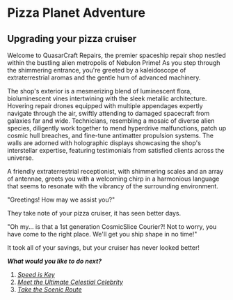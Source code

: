 # Pizza Planet Adventure

## Upgrading your pizza cruiser

Welcome to QuasarCraft Repairs, the premier spaceship repair shop nestled within the bustling alien metropolis of Nebulon Prime! As you step through the shimmering entrance, you're greeted by a kaleidoscope of extraterrestrial aromas and the gentle hum of advanced machinery.

The shop's exterior is a mesmerizing blend of luminescent flora, bioluminescent vines intertwining with the sleek metallic architecture. 
Hovering repair drones equipped with multiple appendages expertly navigate through the air, swiftly attending to damaged spacecraft from galaxies far and wide. Technicians, resembling a mosaic of diverse alien species, diligently work together to mend hyperdrive malfunctions, patch up cosmic hull breaches, and fine-tune antimatter propulsion systems. The walls are adorned with holographic displays showcasing the shop's interstellar expertise, featuring testimonials from satisfied clients across the universe.

A friendly extraterrestrial receptionist, with shimmering scales and an array of antennae, greets you with a welcoming chirp in a harmonious language that seems to resonate with the vibrancy of the surrounding environment.

"Greetings! How may we assist you?"

They take note of your pizza cruiser, it has seen better days.

"Oh my... is that a 1st generation CosmicSlice Courier?! Not to worry, you have come to the right place. We'll get you ship shape in no time!"

It took all of your savings, but your cruiser has never looked better!

**_What would you like to do next?_**  

1. *[Speed is Key](./speed_is_key.md)*
2. *[Meet the Ultimate Celestial Celebrity](./celestial_celebrity.md)*
3. *[Take the Scenic Route](./scenic_route.md)*
